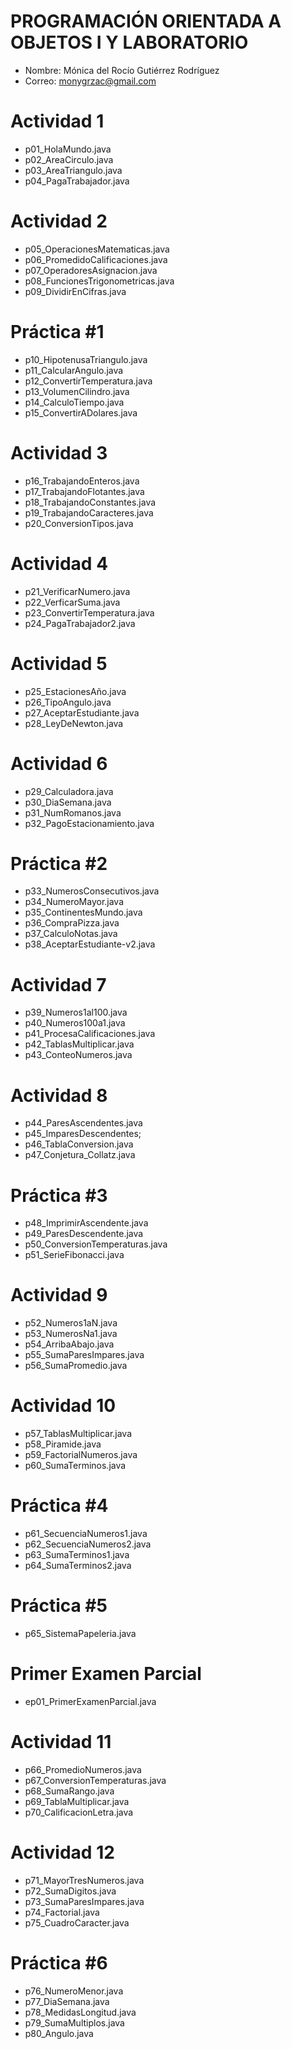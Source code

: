 # PROGRAMACIÓN ORIENTADA A OBJETOS I Y LABORATORIO

- Nombre: Mónica del Rocío Gutiérrez Rodríguez
- Correo: monygrzac@gmail.com

# Actividad 1
- p01_HolaMundo.java
- p02_AreaCirculo.java
- p03_AreaTriangulo.java
- p04_PagaTrabajador.java

# Actividad 2
- p05_OperacionesMatematicas.java
- p06_PromedidoCalificaciones.java
- p07_OperadoresAsignacion.java
- p08_FuncionesTrigonometricas.java
- p09_DividirEnCifras.java

# Práctica #1
- p10_HipotenusaTriangulo.java
- p11_CalcularAngulo.java
- p12_ConvertirTemperatura.java
- p13_VolumenCilindro.java
- p14_CalculoTiempo.java
- p15_ConvertirADolares.java

# Actividad 3
- p16_TrabajandoEnteros.java
- p17_TrabajandoFlotantes.java
- p18_TrabajandoConstantes.java
- p19_TrabajandoCaracteres.java
- p20_ConversionTipos.java

# Actividad 4
- p21_VerificarNumero.java
- p22_VerficarSuma.java
- p23_ConvertirTemperatura.java
- p24_PagaTrabajador2.java

# Actividad 5
- p25_EstacionesAño.java
- p26_TipoAngulo.java
- p27_AceptarEstudiante.java
- p28_LeyDeNewton.java

# Actividad 6
- p29_Calculadora.java
- p30_DiaSemana.java
- p31_NumRomanos.java
- p32_PagoEstacionamiento.java

# Práctica #2
- p33_NumerosConsecutivos.java
- p34_NumeroMayor.java
- p35_ContinentesMundo.java
- p36_CompraPizza.java
- p37_CalculoNotas.java
- p38_AceptarEstudiante-v2.java

# Actividad 7
- p39_Numeros1al100.java
- p40_Numeros100a1.java
- p41_ProcesaCalificaciones.java
- p42_TablasMultiplicar.java
- p43_ConteoNumeros.java

# Actividad 8
- p44_ParesAscendentes.java
- p45_ImparesDescendentes;
- p46_TablaConversion.java
- p47_Conjetura_Collatz.java

# Práctica #3
- p48_ImprimirAscendente.java
- p49_ParesDescendente.java
- p50_ConversionTemperaturas.java
- p51_SerieFibonacci.java

# Actividad 9
- p52_Numeros1aN.java
- p53_NumerosNa1.java
- p54_ArribaAbajo.java
- p55_SumaParesImpares.java
- p56_SumaPromedio.java

# Actividad 10
- p57_TablasMultiplicar.java
- p58_Piramide.java
- p59_FactorialNumeros.java
- p60_SumaTerminos.java

# Práctica #4
- p61_SecuenciaNumeros1.java
- p62_SecuenciaNumeros2.java
- p63_SumaTerminos1.java
- p64_SumaTerminos2.java

# Práctica #5
- p65_SistemaPapeleria.java

# Primer Examen Parcial
- ep01_PrimerExamenParcial.java

# Actividad 11
- p66_PromedioNumeros.java
- p67_ConversionTemperaturas.java
- p68_SumaRango.java
- p69_TablaMultiplicar.java
- p70_CalificacionLetra.java

# Actividad 12
- p71_MayorTresNumeros.java
- p72_SumaDigitos.java
- p73_SumaParesImpares.java
- p74_Factorial.java
- p75_CuadroCaracter.java

# Práctica #6
- p76_NumeroMenor.java
- p77_DiaSemana.java
- p78_MedidasLongitud.java
- p79_SumaMultiplos.java
- p80_Angulo.java
